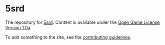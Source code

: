 # 5srd

The repository for [5srd](http://5srd.com). Content is available under the [Open Game License Version 1.0a](ogl.md).

To add something to the site, see the [contributing guidelines](CONTRIBUTING.md).
